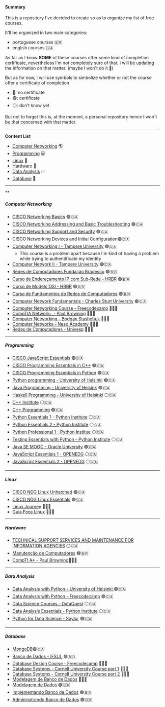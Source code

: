 #### Summary
This is a repository I've decided to create so as to organize my list of free courses.

It'll be organized in two main categories:
- portuguese courses 🇧🇷
- english courses 🇨🇦

As far as I know **SOME** of these courses offer some kind of completion certificate, nevertheless I'm not completely sure of that. I will be updating the information on that matter. (maybe I won't do it 🤩)

But as for now, I will use symbols to simbolize whether or not the course offer a certificate of completion

- 🔴: no certificate
- 🟢: certificate
- ⚪: don't know yet

But not to forget this is, at the moment, a personal repository hence I won't be that concerned with that matter.

-----
**Content List**
- [Computer Networking](#computer-networking) 🌎
- [Programming](#programming) 💻
- [Linux](#linux) 🐧
- [Hardware](#hardware) 🚀
- [Data Analysis](#data-analysis) 📈
- [Database](#database) 📂
------
**
##### Computer Networking
- [CISCO Networking Basics](https://skillsforall.com/course/networking-basics?courseLang=en-US) 🟢🇨🇦
- [CISCO Networking Addressing and Basic Troubleshooting](https://skillsforall.com/course/network-addressing-and-basic-troubleshooting?courseLang=en-US) 🟢🇨🇦
- [CISCO Networking Support and Security](https://skillsforall.com/course/network-support-security?courseLang=en-US) 🟢🇨🇦
- [CISCO Networking Devices and Initial Configuration](https://skillsforall.com/course/networking-devices-and-initial-configuration?courseLang=en-US)🟢🇨🇦
- [Computer Networking I - Tampere University](https://fitech.io/en/studies/computer-networking-i/) 🟢🇨🇦
  - This course is a problem apart because I'm kind of having a problem while trying to authentificate my identity 
- [Computer Network II - Tampere University](https://fitech.io/en/studies/computer-networking-ii/) 🟢🇨🇦
- [Redes de Computadores Fundação Bradesco](https://www.ev.org.br/cursos/introducao-a-redes-de-computadores) 🟢🇧🇷
- [Curso de Endereçamento IP com Sub-Rede - HRBR](https://www.hrbrcursos.com/curso/curso-de-enderecamento-ip-com-sub-rede/) 🟢🇧🇷
- [Curso de Modelo OSI - HRBR](https://www.hrbrcursos.com/curso/curso-de-modelo-osi/) 🟢🇧🇷
- [Curso de Fundamentos de Redes de Computadores](https://www.hrbrcursos.com/curso/curso-pratico-de-redes/) 🟢🇧🇷
- [Computer Network Fundamentals - Charles Sturt University](https://itmasters.edu.au/free-short-course-computer-network-fundamentals/) 🟢🇨🇦
- [Computer Networking Course - Freecodecamp](https://youtu.be/qiQR5rTSshw) 🔴🇨🇦
- [CompTIA Network+ - Paul Browning](https://youtu.be/xmpYfyNmWbw) 🔴🇨🇦
- [Computer Networking - Bodgan Stashchuk](https://youtu.be/PhjHXeMNpp8) 🔴🇨🇦
- [Computer Networks - Neso Academy](https://youtube.com/playlist?list=PLBlnK6fEyqRgMCUAG0XRw78UA8qnv6jEx) 🔴🇨🇦
- [Redes de Computadores - Univesp](https://youtube.com/playlist?list=PLxI8Can9yAHc-_dZ6nsfoon08i2-4OvEk) 🔴🇧🇷
------
##### Programming
- [CISCO JavaScript Essentials](https://www.netacad.com/courses/programming/javascript-essentials-1) 🟢🇨🇦
- [CISCO Programming Essentials in C++](https://www.netacad.com/courses/programming/javascript-essentials-1) 🟢🇨🇦
- [CISCO Programming Essentials in Python](https://www.netacad.com/courses/programming/pcap-programming-essentials-python) 🟢🇨🇦
- [Python programming - University of Helsinki](https://programming-23.mooc.fi/) 🟢🇨🇦
- [Java Programming - University of Helsink](https://java-programming.mooc.fi/) 🟢🇨🇦
- [Haskell Programming - University of Helsinki](https://haskell.mooc.fi/) ⚪🇨🇦
- [C++ Institute](https://cppinstitute.org/free-c-and-c-courses) ⚪🇨🇦
- [C++ Programming](https://learn.saylor.org/course/view.php?id=65) 🟢🇨🇦
- [Python Essentials 1 - Python Institute](https://pythoninstitute.org/python-essentials-1) ⚪🇨🇦
- [Python Essentials 2 - Python Institute](https://pythoninstitute.org/python-essentials-2) ⚪🇨🇦
- [Python Professional 1 - Python Institue](https://pythoninstitute.org/python-professional-1) ⚪🇨🇦
- [Testing Essentials with Python - Python Institute](https://pythoninstitute.org/python-for-testing-essentials)  ⚪🇨🇦
- [Java SE MOOC - Oracle University](https://education.oracle.com/pt_BR/java-se-programming-i-mooc/) 🟢🇨🇦
- [JavaScript Essentials 1 - OPENEDG](https://edube.org/study/jse1) ⚪🇨🇦
- [JavaScript Essentials 2 - OPENEDG](https://edube.org/study/jse2) ⚪🇨🇦

-----
##### Linux
- [CISCO NDG Linux Unhatched](https://www.netacad.com/courses/os-it/ndg-linux-unhatched) 🟢🇨🇦
- [CISCO NDG Linux Essentials](https://www.netacad.com/courses/os-it/ndg-linux-essentials) 🟢🇨🇦
- [Linux Journey](https://linuxjourney.com/) 🔴🇨🇦
- [Guia Foca Linux](https://www.guiafoca.org/guiaonline/) 🔴🇧🇷

-------
##### Hardware
- [TECHNICAL SUPPORT SERVICES AND MAINTENANCE FOR INFORMATION AGENCIES](https://ufuture.uitm.edu.my/mooc/course_detail.php?course=IMD222#) ⚪🇨🇦
- [Manutenção de Computadores](https://mundi.ifsul.edu.br/portal/manutencao-de-computadores.php) 🟢🇧🇷
- [CompTI A+ - Paul Browning](https://youtu.be/1CZXXNKAY5o)🔴🇨🇦

-----
##### Data Analysis
- [Data Analysis with Python - University of Helsinki ](https://courses.mooc.fi/org/uh-cs/courses/dap-22) 🟢🇨🇦
- [Data Analysis with Python - Freecodecamp](https://www.freecodecamp.org/learn/data-analysis-with-python/) 🟢🇨🇦
- [Data Science Courses - DataQuest](https://www.dataquest.io/data-science-courses/) ⚪🇨🇦
- [Data Analysis Essentials - Python Institute](https://pythoninstitute.org/python-for-data-analysis-essentials) ⚪🇨🇦
- [Python for Data Science - Saylor](https://learn.saylor.org/course/view.php?id=504) 🟢🇨🇦

----
##### Database
- [MongoDB](https://learn.mongodb.com/)🟢🇨🇦
- [Banco de Dados - IFSUL](https://mundi.ifsul.edu.br/portal/banco-de-dados.php) 🟢🇧🇷
- [Database Design Course - Freecodecamp](https://www.youtube.com/watch?v=ztHopE5Wnpc&t=18117s) 🔴🇨🇦
- [Database Systems - Cornell University Course part 1](https://www.youtube.com/watch?v=4cWkVbC2bNE&t=1329s) 🔴🇨🇦
- [Database Systems - Cornell University Course part 2](https://www.youtube.com/watch?v=lxEdaElkQhQ) 🔴🇨🇦
- [Modelagem de Banco de Dados](https://youtube.com/playlist?list=PLucm8g_ezqNoNHU8tjVeHmRGBFnjDIlxD) 🔴🇧🇷
- [Modelagem de Dados](https://www.ev.org.br/cursos/modelagem-de-dados) 🟢🇧🇷
- [Implementando Banco de Dados](https://www.ev.org.br/cursos/implementando-banco-de-dados) 🟢🇧🇷
- [Admininstrando Banco de Dados](https://www.ev.org.br/cursos/administrando-banco-de-dados) 🟢🇧🇷
